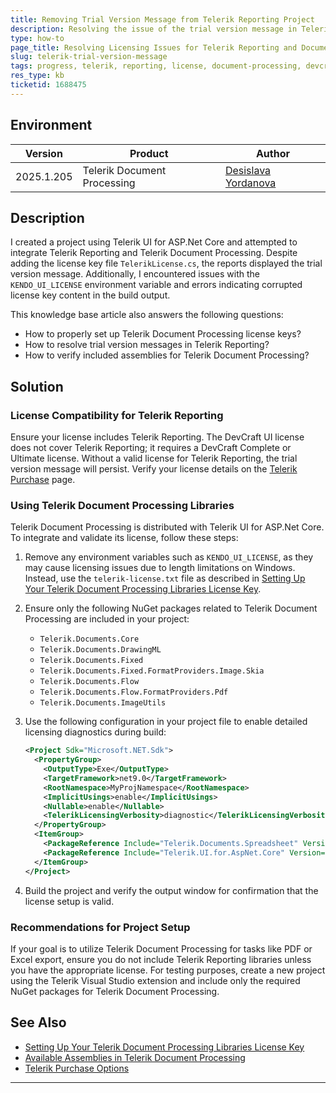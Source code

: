 ```yaml
---
title: Removing Trial Version Message from Telerik Reporting Project
description: Resolving the issue of the trial version message in Telerik Reporting when using a DevCraft UI License.
type: how-to
page_title: Resolving Licensing Issues for Telerik Reporting and Document Processing
slug: telerik-trial-version-message
tags: progress, telerik, reporting, license, document-processing, devcraft-ui
res_type: kb
ticketid: 1688475
---
```


## Environment

| Version | Product | Author | 
| ---- | ---- | ---- | 
| 2025.1.205| Telerik Document Processing|[Desislava Yordanova](https://www.telerik.com/blogs/author/desislava-yordanova)| 

## Description

I created a project using Telerik UI for ASP.Net Core and attempted to integrate Telerik Reporting and Telerik Document Processing. Despite adding the license key file `TelerikLicense.cs`, the reports displayed the trial version message. Additionally, I encountered issues with the `KENDO_UI_LICENSE` environment variable and errors indicating corrupted license key content in the build output.

This knowledge base article also answers the following questions:
- How to properly set up Telerik Document Processing license keys?
- How to resolve trial version messages in Telerik Reporting?
- How to verify included assemblies for Telerik Document Processing?

## Solution

### License Compatibility for Telerik Reporting
Ensure your license includes Telerik Reporting. The DevCraft UI license does not cover Telerik Reporting; it requires a DevCraft Complete or Ultimate license. Without a valid license for Telerik Reporting, the trial version message will persist. Verify your license details on the [Telerik Purchase](https://www.telerik.com/purchase.aspx?filter=web) page.

### Using Telerik Document Processing Libraries
Telerik Document Processing is distributed with Telerik UI for ASP.Net Core. To integrate and validate its license, follow these steps:

1. Remove any environment variables such as `KENDO_UI_LICENSE`, as they may cause licensing issues due to length limitations on Windows. Instead, use the `telerik-license.txt` file as described in [Setting Up Your Telerik Document Processing Libraries License Key](https://docs.telerik.com/devtools/document-processing/distribution-and-licensing/license-key/setting-up-license-key).

2. Ensure only the following NuGet packages related to Telerik Document Processing are included in your project:
   - `Telerik.Documents.Core`
   - `Telerik.Documents.DrawingML`
   - `Telerik.Documents.Fixed`
   - `Telerik.Documents.Fixed.FormatProviders.Image.Skia`
   - `Telerik.Documents.Flow`
   - `Telerik.Documents.Flow.FormatProviders.Pdf`
   - `Telerik.Documents.ImageUtils`

3. Use the following configuration in your project file to enable detailed licensing diagnostics during build:
   ```xml
   <Project Sdk="Microsoft.NET.Sdk">
     <PropertyGroup>
       <OutputType>Exe</OutputType>
       <TargetFramework>net9.0</TargetFramework>
       <RootNamespace>MyProjNamespace</RootNamespace>
       <ImplicitUsings>enable</ImplicitUsings>
       <Nullable>enable</Nullable>
       <TelerikLicensingVerbosity>diagnostic</TelerikLicensingVerbosity>
     </PropertyGroup>
     <ItemGroup>
       <PackageReference Include="Telerik.Documents.Spreadsheet" Version="2025.2.520" />
       <PackageReference Include="Telerik.UI.for.AspNet.Core" Version="2025.1.227" />
     </ItemGroup>
   </Project>
   ```

4. Build the project and verify the output window for confirmation that the license setup is valid.

### Recommendations for Project Setup
If your goal is to utilize Telerik Document Processing for tasks like PDF or Excel export, ensure you do not include Telerik Reporting libraries unless you have the appropriate license. For testing purposes, create a new project using the Telerik Visual Studio extension and include only the required NuGet packages for Telerik Document Processing.

## See Also

- [Setting Up Your Telerik Document Processing Libraries License Key](https://docs.telerik.com/devtools/document-processing/distribution-and-licensing/license-key/setting-up-license-key)
- [Available Assemblies in Telerik Document Processing](https://docs.telerik.com/devtools/document-processing/introduction#available-assemblies)
- [Telerik Purchase Options](https://www.telerik.com/purchase.aspx?filter=web)
---
